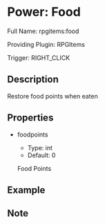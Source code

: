# Power: Food

Full Name: rpgitems:food

Providing Plugin: RPGItems

Trigger: RIGHT_CLICK

<!-- beginCustomHeader -->
<!-- endCustomHeader -->

## Description

Restore food points when eaten
<!-- beginCustomDescription -->
<!-- endCustomDescription -->

## Properties

* foodpoints

  * Type: int
  * Default: 0

  Food Points


<!-- beginCustomProperties -->
<!-- endCustomProperties -->

## Example

<!-- beginCustomExample -->
<!-- endCustomExample -->

## Note

<!-- beginCustomNote -->
<!-- endCustomNote -->